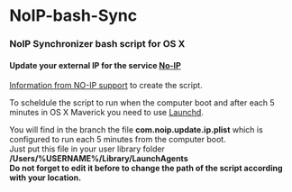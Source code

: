 NoIP-bash-Sync
==============

<h3>NoIP Synchronizer bash script for OS X</h3>

<h4>Update your external IP for the service <a href="https://www.noip.com">No-IP</h4>

Information from <a href="http://www.noip.com/integrate/request">NO-IP support</a> to create the script.

To scheldule the script to run when the computer boot and after each 5 minutes in OS X Maverick you need to use <a href="https://developer.apple.com/library/mac/documentation/MacOSX/Conceptual/BPSystemStartup/Chapters/CreatingLaunchdJobs.html">Launchd</a>.

You will find in the branch the file <b>com.noip.update.ip.plist</b> which is configured to run each 5 minutes from the computer boot.<br>
Just put this file in your user library folder <b>/Users/%USERNAME%/Library/LaunchAgents<br>
Do not forget to edit it before to change the path of the script according with your location.
